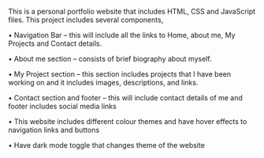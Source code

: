 This is a personal portfolio website that includes HTML, CSS and JavaScript files. This project includes several components,

•	Navigation Bar – this will include all the links to Home, about me, My Projects and Contact details. 

•	About me section – consists of brief biography about myself. 

•	My Project section – this section includes projects that I have been working on and it includes images, descriptions, and links. 

•	Contact section and footer – this will include contact details of me and footer includes social media links 

•	This website includes different colour themes and have hover effects to navigation links and buttons 

•	Have dark mode toggle that changes theme of the website 
